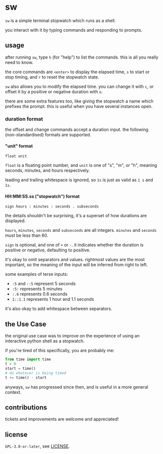 # sw

`sw` is a simple terminal stopwatch which runs as a shell.

you interact with it by typing commands and responding to prompts.

## usage

after running `sw`, type `h` (for "help") to list the commands.
this is all you really need to know.

the core commands are `<enter>` to display the elapsed time, `s` to start or stop timing, and `r` to reset the stopwatch state.

`sw` also allows you to modify the elapsed time.
you can change it with `c`, or offset it by a positive or negative duration with `o`.

there are some extra features too, like giving the stopwatch a name which prefixes the prompt.
this is useful when you have several instances open.

### duration format

the offset and change commands accept a duration input.
the following (non-standardised) formats are supported.

#### "unit" format

```
float unit
```

`float` is a floating point number, and `unit` is one of "s", "m", or "h", meaning seconds, minutes, and hours respectively.

leading and trailing whitespace is ignored, so `1s` is just as valid as `1 s` and ` 1s`.

#### HH:MM:SS.ss ("stopwatch") format

```
sign hours : minutes : seconds . subseconds
```

the details shouldn't be surprising, it's a superset of how durations are displayed.

`hours`, `minutes`, `seconds` and `subseconds` are all integers.
`minutes` and `seconds` must be less than 60.

`sign` is optional, and one of `+` or `-`.
it indicates whether the duration is positive or negative, defaulting to positive.

it's okay to omit separators and values.
rightmost values are the most important, so the meaning of the input will be inferred from right to left.

some examples of terse inputs:
- `:5` and `::5` represent 5 seconds
- `:5:` represents 5 minutes
- `:.6` represents 0.6 seconds
- `1::1.1` represents 1 hour and 1.1 seconds

it's also okay to add whitespace between separators.

## the Use Case

the original use case was to improve on the experience of using an interactive python shell as a stopwatch.

if you're tired of this specifically, you are probably me:

```python
from time import time
t = 0
start = time()
# do whatever is being timed
t += time() - start
```

anyways, `sw` has progressed since then, and is useful in a more general context.

## contributions

tickets and improvements are welcome and appreciated!

## license

`GPL-3.0-or-later`, see [LICENSE](./LICENSE).
